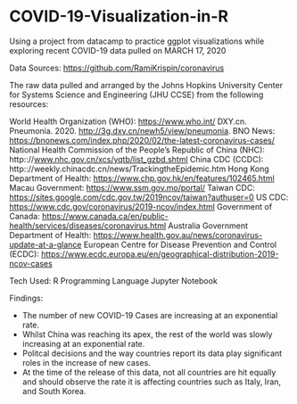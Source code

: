 # COVID-19-Visualization-in-R
Using a project from datacamp to practice ggplot visualizations while exploring recent COVID-19 data pulled on MARCH 17, 2020

Data Sources: https://github.com/RamiKrispin/coronavirus

The raw data pulled and arranged by the Johns Hopkins University Center for Systems Science and Engineering (JHU CCSE) from the following resources:

World Health Organization (WHO): https://www.who.int/
DXY.cn. Pneumonia. 2020. http://3g.dxy.cn/newh5/view/pneumonia.
BNO News: https://bnonews.com/index.php/2020/02/the-latest-coronavirus-cases/
National Health Commission of the People’s Republic of China (NHC): http:://www.nhc.gov.cn/xcs/yqtb/list_gzbd.shtml
China CDC (CCDC): http:://weekly.chinacdc.cn/news/TrackingtheEpidemic.htm
Hong Kong Department of Health: https://www.chp.gov.hk/en/features/102465.html
Macau Government: https://www.ssm.gov.mo/portal/
Taiwan CDC: https://sites.google.com/cdc.gov.tw/2019ncov/taiwan?authuser=0
US CDC: https://www.cdc.gov/coronavirus/2019-ncov/index.html
Government of Canada: https://www.canada.ca/en/public-health/services/diseases/coronavirus.html
Australia Government Department of Health: https://www.health.gov.au/news/coronavirus-update-at-a-glance
European Centre for Disease Prevention and Control (ECDC): https://www.ecdc.europa.eu/en/geographical-distribution-2019-ncov-cases

Tech Used: 
R Programming Language
Jupyter Notebook

Findings:
- The number of new COVID-19 Cases are increasing at an exponential rate.
- Whilst China was reaching its apex, the rest of the world was slowly increasing at an exponential rate.
- Politcal decisions and the way countries report its data play significant roles in the increase of new cases.
- At the time of the release of this data, not all countries are hit equally and should observe the rate it is affecting countries such as Italy, Iran, and South Korea.
